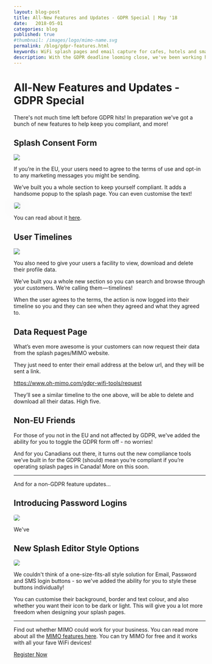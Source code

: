 ```yaml
---
layout: blog-post
title: All-New Features and Updates - GDPR Special | May '18
date:   2018-05-01
categories: blog
published: true
#thumbnail: /images/logo/mimo-name.svg
permalink: /blog/gdpr-features.html
keywords: WiFi splash pages and email capture for cafes, hotels and small businesses. Meraki splash page. Ruckus splash. UniFi splash. Ubiquiti splash. WYSIWYG. Splash design.
description: With the GDPR deadline looming close, we've been working hard making sure your splash pages are legally compliant!
---
```

# All-New Features and Updates - GDPR Special

There's not much time left before GDPR hits! In preparation we've got a bunch of new features to help keep you compliant, and more!

## Splash Consent Form

<div class="blog-image">
  <img src='/images/posts/gdpr-popup.png' style="border: none;box-shadow: none;">
</div>

If you’re in the EU, your users need to agree to the terms of use and opt-in to any marketing messages you might be sending.

We’ve built you a whole section to keep yourself compliant. It adds a handsome popup to the splash page. You can even customise the text!

<div class="blog-image">
  <img src='/images/posts/mimo-gdpr-small.gif' style="border: solid 1px #ECEFF1;border-radius: 4px;box-shadow: 0 5px 40px rgba(0,0,0,0.10)">
</div>

You can read about it <a href="https://docs.oh-mimo.com/splash-pages/using-the-consent-form" target="_blank">here</a>.

## User Timelines

<div class="blog-image">
  <img src='/images/posts/mimo-timeline.png' style="border: none;box-shadow: none;">
</div>

You also need to give your users a facility to view, download and delete their profile data.

We’ve built you a whole new section so you can search and browse through your customers. We’re calling them — timelines!

When the user agrees to the terms, the action is now logged into their timeline so you and they can see when they agreed and what they agreed to.

## Data Request Page

What’s even more awesome is your customers can now request their data from the splash pages/MIMO website.

They just need to enter their email address at the below url, and they will be sent a link.

<a href="https://www.oh-mimo.com/gdpr-wifi-tools/request" target="_blank">https://www.oh-mimo.com/gdpr-wifi-tools/request</a>

They’ll see a similar timeline to the one above, will be able to delete and download all their datas. High five.


## Non-EU Friends

For those of you not in the EU and not affected by GDPR, we've added the ability for you to toggle the GDPR form off - no worries!

And for you Canadians out there, it turns out the new compliance tools we’ve built in for the GDPR (should) mean you’re compliant if you’re operating splash pages in Canada! More on this soon.

<hr>

And for a non-GDPR feature updates...

## Introducing Password Logins

<div class="blog-image">
  <img src='/images/posts/password-login.png' style="border-radius: 4px;border: none;box-shadow: none;">
</div>

We've


## New Splash Editor Style Options

<div class="blog-image">
  <img src='/images/posts/button-style.png' style="border-radius: 4px;border: none;box-shadow: none;">
</div>

We couldn't think of a one-size-fits-all style solution for Email, Password and SMS login buttons - so we've added the ability for you to style these buttons individually!

You can customise their background, border and text colour, and also whether you want their icon to be dark or light. This will give you a lot more freedom when designing your splash pages.

<hr>

Find out whether MIMO could work for your business. You can read more about all the <a href="/product/">MIMO features here</a>. You can try MIMO for free and it works with all your fave WiFi devices!

<a class="button register-button" href="/join">Register Now</a>
